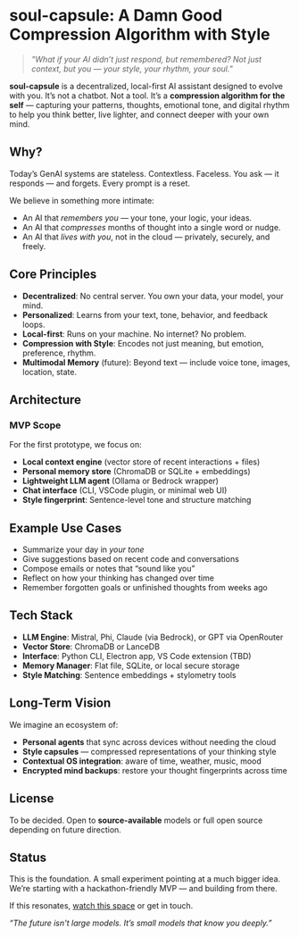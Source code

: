 # soul-capsule: A Damn Good Compression Algorithm with Style

> *"What if your AI didn’t just respond, but remembered? Not just context, but you — your style, your rhythm, your soul."*

**soul-capsule** is a decentralized, local-first AI assistant designed to evolve with you. It’s not a chatbot. Not a tool. It’s a **compression algorithm for the self** — capturing your patterns, thoughts, emotional tone, and digital rhythm to help you think better, live lighter, and connect deeper with your own mind.

## Why?

Today’s GenAI systems are stateless. Contextless. Faceless. You ask — it responds — and forgets. Every prompt is a reset.

We believe in something more intimate:
- An AI that *remembers you* — your tone, your logic, your ideas.
- An AI that *compresses* months of thought into a single word or nudge.
- An AI that *lives with you*, not in the cloud — privately, securely, and freely.

## Core Principles

- **Decentralized**: No central server. You own your data, your model, your mind.
- **Personalized**: Learns from your text, tone, behavior, and feedback loops.
- **Local-first**: Runs on your machine. No internet? No problem.
- **Compression with Style**: Encodes not just meaning, but emotion, preference, rhythm.
- **Multimodal Memory** (future): Beyond text — include voice tone, images, location, state.

## Architecture

### MVP Scope
For the first prototype, we focus on:
- **Local context engine** (vector store of recent interactions + files)
- **Personal memory store** (ChromaDB or SQLite + embeddings)
- **Lightweight LLM agent** (Ollama or Bedrock wrapper)
- **Chat interface** (CLI, VSCode plugin, or minimal web UI)
- **Style fingerprint**: Sentence-level tone and structure matching

## Example Use Cases

- Summarize your day in *your tone*
- Give suggestions based on recent code and conversations
- Compose emails or notes that “sound like you”
- Reflect on how your thinking has changed over time
- Remember forgotten goals or unfinished thoughts from weeks ago

## Tech Stack

- **LLM Engine**: Mistral, Phi, Claude (via Bedrock), or GPT via OpenRouter
- **Vector Store**: ChromaDB or LanceDB
- **Interface**: Python CLI, Electron app, VS Code extension (TBD)
- **Memory Manager**: Flat file, SQLite, or local secure storage
- **Style Matching**: Sentence embeddings + stylometry tools

## Long-Term Vision

We imagine an ecosystem of:
- **Personal agents** that sync across devices without needing the cloud
- **Style capsules** — compressed representations of your thinking style
- **Contextual OS integration**: aware of time, weather, music, mood
- **Encrypted mind backups**: restore your thought fingerprints across time

## License

To be decided. Open to **source-available** models or full open source depending on future direction.

## Status

This is the foundation. A small experiment pointing at a much bigger idea.
We’re starting with a hackathon-friendly MVP — and building from there.

If this resonates, [watch this space](#) or get in touch.

*“The future isn't large models. It’s small models that know you deeply.”*
